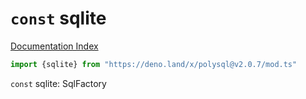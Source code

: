 # `const` sqlite

[Documentation Index](../README.md)

```ts
import {sqlite} from "https://deno.land/x/polysql@v2.0.7/mod.ts"
```

`const` sqlite: SqlFactory

